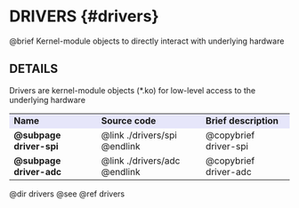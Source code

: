 DRIVERS {#drivers}
=======

@brief Kernel-module objects to directly interact with underlying hardware

## DETAILS

Drivers are kernel-module objects (*.ko) for low-level access to the underlying hardware

<table>
<tr bgcolor="Lavender">
	<td><b>Name</b><td><b>Source code</b><td><b>Brief description</b>
<tr>
	<td><b>@subpage driver-spi</b>
	<td>@link ./drivers/spi @endlink
	<td>@copybrief driver-spi
<tr>
	<td><b>@subpage driver-adc</b>
	<td>@link ./drivers/adc @endlink
	<td>@copybrief driver-adc
</table>

@dir drivers
@see @ref drivers
